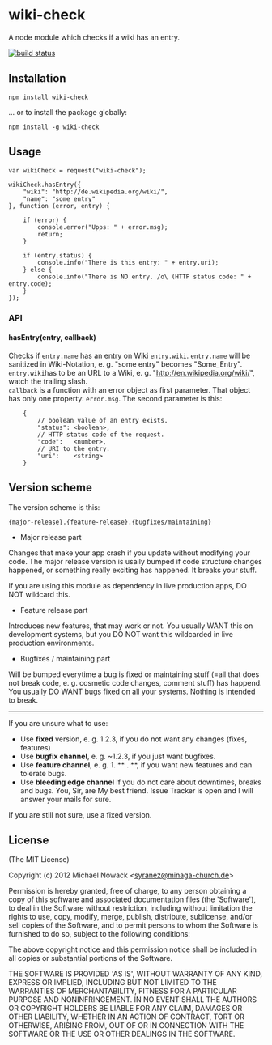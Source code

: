 # wiki-check

A node module which checks if a wiki has an entry.

[![build status](https://secure.travis-ci.org/syranez/wiki-check.png)](http://travis-ci.org/syranez/wiki-check)

## Installation

`npm install wiki-check`

... or to install the package globally:

`npm install -g wiki-check`

## Usage

    var wikiCheck = request("wiki-check");

    wikiCheck.hasEntry({
        "wiki": "http://de.wikipedia.org/wiki/",
        "name": "some entry"
    }, function (error, entry) {

        if (error) {
            console.error("Upps: " + error.msg);
            return;
        }

        if (entry.status) {
            console.info("There is this entry: " + entry.uri);
        } else {
            console.info("There is NO entry. /o\ (HTTP status code: " + entry.code);
        }
    });

### API

#### __hasEntry__(entry, callback)

Checks if `entry.name` has an entry on Wiki `entry.wiki`. `entry.name` will be sanitized in Wiki-Notation, e. g. "some entry" becomes "Some_Entry". `entry.wiki`has to be an URL to a Wiki, e. g. "http://en.wikipedia.org/wiki/", watch the trailing slash.  
`callback` is a function with an error object as first parameter. That object has only one property: `error.msg`. The second parameter is this:

        {
            // boolean value of an entry exists.
            "status": <boolean>,
            // HTTP status code of the request.
            "code":   <number>,
            // URI to the entry.
            "uri":    <string>
        }

## Version scheme

The version scheme is this:

    {major-release}.{feature-release}.{bugfixes/maintaining}

 - Major release part

Changes that make your app crash if you update without modifying your code. The major release version is usally bumped if code structure changes happened, or something really exciting has happened. It breaks your stuff.

If you are using this module as dependency in live production apps, DO NOT wildcard this.

 - Feature release part

Introduces new features, that may work or not. You usually WANT this on development systems, but you DO NOT want this wildcarded in live production environments.

 - Bugfixes / maintaining part

Will be bumped everytime a bug is fixed or maintaining stuff (=all that does not break code, e. g. cosmetic code changes, comment stuff) has happend. You usually DO WANT bugs fixed on all your systems. Nothing is intended to break.

----------

If  you are unsure what to use:

 - Use __fixed__ version, e. g. 1.2.3, if you do not want any changes (fixes, features)
 - Use __bugfix channel__, e. g. ~1.2.3, if you just want bugfixes.
 - Use __feature channel__, e. g. 1. ** . **, if you want new features and can tolerate bugs.
 - Use __bleeding edge channel__ if you do not care about downtimes, breaks and bugs. You, Sir, are My best friend. Issue Tracker is open and I will answer your mails for sure.

If you are still not sure, use a fixed version.

## License

(The MIT License)

Copyright (c) 2012 Michael Nowack &lt;syranez@minaga-church.de&gt;

Permission is hereby granted, free of charge, to any person obtaining
a copy of this software and associated documentation files (the
'Software'), to deal in the Software without restriction, including
without limitation the rights to use, copy, modify, merge, publish,
distribute, sublicense, and/or sell copies of the Software, and to
permit persons to whom the Software is furnished to do so, subject to
the following conditions:

The above copyright notice and this permission notice shall be
included in all copies or substantial portions of the Software.

THE SOFTWARE IS PROVIDED 'AS IS', WITHOUT WARRANTY OF ANY KIND,
EXPRESS OR IMPLIED, INCLUDING BUT NOT LIMITED TO THE WARRANTIES OF
MERCHANTABILITY, FITNESS FOR A PARTICULAR PURPOSE AND NONINFRINGEMENT.
IN NO EVENT SHALL THE AUTHORS OR COPYRIGHT HOLDERS BE LIABLE FOR ANY
CLAIM, DAMAGES OR OTHER LIABILITY, WHETHER IN AN ACTION OF CONTRACT,
TORT OR OTHERWISE, ARISING FROM, OUT OF OR IN CONNECTION WITH THE
SOFTWARE OR THE USE OR OTHER DEALINGS IN THE SOFTWARE.
